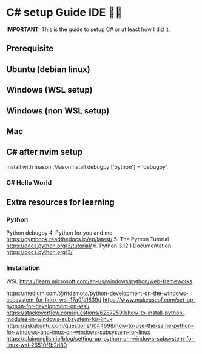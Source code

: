 # C\# setup Guide IDE ✍🏼

**IMPORTANT:** This is the guide to setup C# or at least how I did it. 

## Prerequisite


## Ubuntu (debian linux)


## Windows (WSL setup)


## Windows (non WSL setup)


## Mac


## C\# after nvim setup
install with mason :MasonInstall debugpy
	['python'] = 'debugpy',
### C\# Hello World



## Extra resources for learning 






### Python
Python 
debugpy
	4. Python for you and me
		https://pymbook.readthedocs.io/en/latest/
	5. The Python Tutorial
		https://docs.python.org/3/tutorial/
	6. Python 3.12.1 Documentation
		https://docs.python.org/3/

### Installation

WSL 
https://learn.microsoft.com/en-us/windows/python/web-frameworks

https://medium.com/@rhdzmota/python-development-on-the-windows-subsystem-for-linux-wsl-17a0fa1839d
https://www.makeuseof.com/set-up-python-for-development-on-wsl/
https://stackoverflow.com/questions/62872590/how-to-install-python-modules-in-windows-subsystem-for-linux
https://askubuntu.com/questions/1044698/how-to-use-the-same-python-for-windows-and-linux-on-windows-subsystem-for-linux
https://plainenglish.io/blog/setting-up-python-on-windows-subsystem-for-linux-wsl-26510f1b2d80
